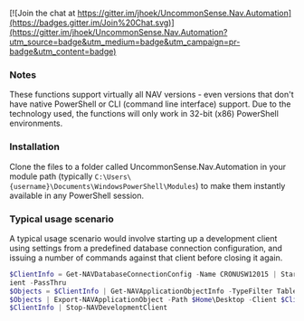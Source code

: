 
[![Join the chat at https://gitter.im/jhoek/UncommonSense.Nav.Automation](https://badges.gitter.im/Join%20Chat.svg)](https://gitter.im/jhoek/UncommonSense.Nav.Automation?utm_source=badge&utm_medium=badge&utm_campaign=pr-badge&utm_content=badge)

### Notes
These functions support virtually all NAV versions - even versions that don't have native PowerShell or CLI (command line interface) support. Due to the technology used, the functions will only work in 32-bit (x86) PowerShell environments.

### Installation
Clone the files to a folder called UncommonSense.Nav.Automation in your module path (typically `C:\Users\{username}\Documents\WindowsPowerShell\Modules`) to make them instantly available in any PowerShell session.

### Typical usage scenario
A typical usage scenario would involve starting up a development client using settings from a predefined database connection configuration, and issuing a number of commands against that client before closing it again. 

```powershell
$ClientInfo = Get-NAVDatabaseConnectionConfig -Name CRONUSW12015 | Start-NAVDevelopmentCl
ient -PassThru
$Objects = $ClientInfo | Get-NAVApplicationObjectInfo -TypeFilter Table -IDFilter ..10
$Objects | Export-NAVApplicationObject -Path $Home\Desktop -Client $ClientInfo.Client
$ClientInfo | Stop-NAVDevelopmentClient
```